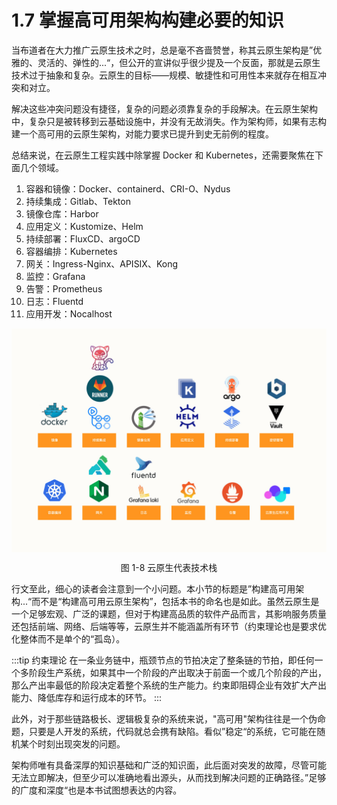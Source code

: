 # 1.7 掌握高可用架构构建必要的知识

当布道者在大力推广云原生技术之时，总是毫不吝啬赞誉，称其云原生架构是”优雅的、灵活的、弹性的...“，但公开的宣讲似乎很少提及一个反面，那就是云原生技术过于抽象和复杂。云原生的目标——规模、敏捷性和可用性本来就存在相互冲突和对立。

解决这些冲突问题没有捷径，复杂的问题必须靠复杂的手段解决。在云原生架构中，复杂只是被转移到云基础设施中，并没有无故消失。作为架构师，如果有志构建一个高可用的云原生架构，对能力要求已提升到史无前例的程度。


总结来说，在云原生工程实践中除掌握 Docker 和 Kubernetes，还需要聚焦在下面几个领域。

1. 容器和镜像：Docker、containerd、CRI-O、Nydus
2. 持续集成：Gitlab、Tekton
3. 镜像仓库：Harbor
4. 应用定义：Kustomize、Helm
5. 持续部署：FluxCD、argoCD
6. 容器编排：Kubernetes
6. 网关：Ingress-Nginx、APISIX、Kong
7. 监控：Grafana
8. 告警：Prometheus
9. 日志：Fluentd
10. 应用开发：Nocalhost

<div  align="center">
	<img src="../assets/tech.jpeg" width = "600"  align=center />
	<p>图 1-8 云原生代表技术栈</p>
</div>



行文至此，细心的读者会注意到一个小问题。本小节的标题是”构建高可用架构...“而不是“构建高可用云原生架构”，包括本书的命名也是如此。虽然云原生是一个足够宏观、广泛的课题，但对于构建高品质的软件产品而言，其影响服务质量还包括前端、网络、后端等等，云原生并不能涵盖所有环节（约束理论也是要求优化整体而不是单个的“孤岛）。

:::tip 约束理论
在一条业务链中，瓶颈节点的节拍决定了整条链的节拍，即任何一个多阶段生产系统，如果其中一个阶段的产出取决于前面一个或几个阶段的产出，那么产出率最低的阶段决定着整个系统的生产能力。约束即阻碍企业有效扩大产出能力、降低库存和运行成本的环节。
:::

此外，对于那些链路极长、逻辑极复杂的系统来说，"高可用"架构往往是一个伪命题，只要是人开发的系统，代码就总会携有缺陷。看似”稳定“的系统，它可能在随机某个时刻出现突发的问题。

架构师唯有具备深厚的知识基础和广泛的知识面，此后面对突发的故障，尽管可能无法立即解决，但至少可以准确地看出源头，从而找到解决问题的正确路径。”足够的广度和深度“也是本书试图想表达的内容。